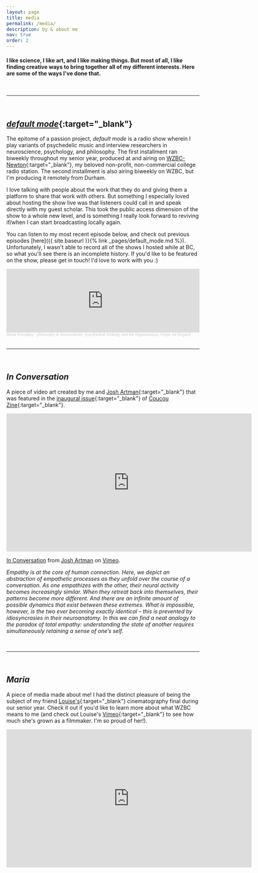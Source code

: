```yaml
---
layout: page
title: media
permalink: /media/
description: by & about me
nav: true
order: 2
---
```


#### I like science, I like art, and I like making things. But most of all, I like finding creative ways to bring together all of my different interests. Here are some of the ways I've done that.

<br>

---

<br>

## [*default mode*](https://mariakhoudary.com/default_mode){:target="_blank"}


The epitome of a passion project, *default mode* is a radio show wherein I play variants of psychedelic music and interview researchers in neuroscience, psychology, and philosophy. The first installment ran biweekly throughout my senior year, produced at and airing on [WZBC-Newton](https://wzbc.org){:target="_blank"}, my beloved non-profit, non-commercial college radio station. The second installment is also airing biweekly on WZBC, but I'm producing it remotely from Durham.

I love talking with people about the work that they do and giving them a platform to share that work with others. But something I especially loved about hosting the show live was that listeners could call in and speak directly with my guest scholar. This took the public access dimension of the show to a whole new level, and is something I really look forward to reviving if/when I can start broadcasting locally again.

You can listen to my most recent episode below, and check out previous episodes [here]({{ site.baseurl }}{% link _pages/default_mode.md %}). Unfortunately, I wasn't able to record all of the shows I hosted while at BC, so what you'll see there is an incomplete history. If you'd like to be featured on the show, please get in touch! I'd love to work with you :)



<iframe width="100%" height="166" scrolling="no" frameborder="no" allow="autoplay" src="https://w.soundcloud.com/player/?url=https%3A//api.soundcloud.com/tracks/1043946730&color=%23ff5500&auto_play=false&hide_related=false&show_comments=true&show_user=true&show_reposts=false&show_teaser=true"></iframe><div style="font-size: 10px; color: #cccccc;line-break: anywhere;word-break: normal;overflow: hidden;white-space: nowrap;text-overflow: ellipsis; font-family: Interstate,Lucida Grande,Lucida Sans Unicode,Lucida Sans,Garuda,Verdana,Tahoma,sans-serif;font-weight: 100;"><a href="https://soundcloud.com/mariakhoudary" title="Maria Khoudary" target="_blank" style="color: #cccccc; text-decoration: none;">Maria Khoudary</a> · <a href="https://soundcloud.com/mariakhoudary/debrigard" title="philosophy &amp; neuroscience, hypothetical thinking, and the hippocampus: Felipe De Brigard" target="_blank" style="color: #cccccc; text-decoration: none;">philosophy &amp; neuroscience, hypothetical thinking, and the hippocampus: Felipe De Brigard</a></div>

<br>

---

 <br>

## *In Conversation*

A piece of video art created by me and [Josh Artman](https://joshartman.net){:target="_blank"} that was featured in the [inaugural issue](https://indd.adobe.com/view/0b06b8d0-90e2-417f-95cc-e8169e9049ee){:target="_blank"} of [Coucou Zine](https://www.instagram.com/coucou_zine/){:target="_blank"}.

<iframe src="https://player.vimeo.com/video/396028208" width="640" height="360" frameborder="0" allow="autoplay; fullscreen" allowfullscreen></iframe>
<p><a href="https://vimeo.com/396028208">In Conversation</a> from <a href="https://vimeo.com/user109367699">Josh Artman</a> on <a href="https://vimeo.com">Vimeo</a>.</p>

*Empathy is at the core of human connection. Here, we depict an abstraction of empathetic processes as they unfold over the course of a conversation. As one empathizes with the other, their neural activity becomes increasingly similar. When they retreat back into themselves, their patterns become more different. And there are an infinite amount of possible dynamics that exist between these extremes. What is impossible, however, is the two ever becoming exactly identical – this is prevented by idiosyncrasies in their neuroanatomy. In this we can find a neat analogy to the paradox of total empathy: understanding the state of another requires simultaneously retaining a sense of one’s self.*

<br>

---

<br>

## *Maria*

A piece of media made about me! I had the distinct pleasure of being the subject of my friend [Louise's](https://www.linkedin.com/in/louise-nessralla-270ab1111){:target="_blank"} cinematography final during our senior year. Check it out if you'd like to learn more about what WZBC means to me (and check out Louise's [Vimeo](https://vimeo.com/weezyfilms){:target="_blank"} to see how much she's grown as a filmmaker. I'm so proud of her!).

<iframe title="vimeo-player" src="https://player.vimeo.com/video/356757766" width="640" height="360" frameborder="0" allowfullscreen></iframe>
